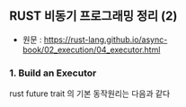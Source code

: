 ## RUST 비동기 프로그래밍 정리 (2) 
 - 원문 : https://rust-lang.github.io/async-book/02_execution/04_executor.html

 ### 1. Build an Executor
rust future trait 의 기본 동작원리는 다음과 같다